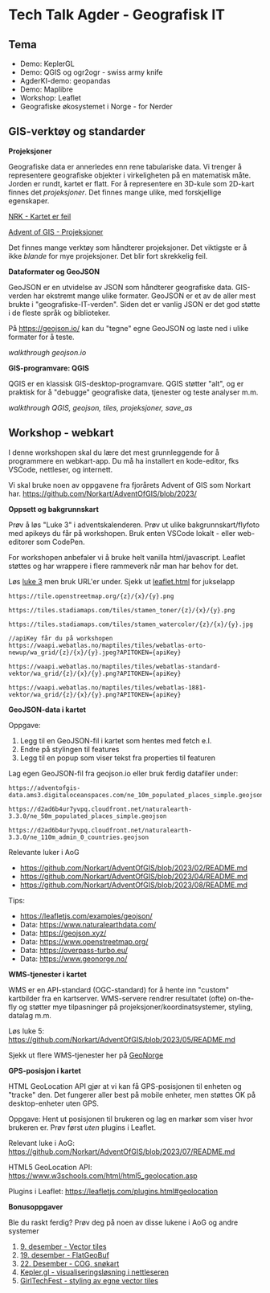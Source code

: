 # Tech Talk Agder - Geografisk IT

## Tema
* Demo: KeplerGL
* Demo: QGIS og ogr2ogr - swiss army knife
* AgderKI-demo: geopandas
* Demo: Maplibre
* Workshop: Leaflet
* Geografiske økosystemet i Norge - for Nerder

## GIS-verktøy og standarder

**Projeksjoner**

Geografiske data er annerledes enn rene tabulariske data. Vi trenger å representere geografiske objekter i virkeligheten på en matematisk måte. Jorden er rundt, kartet er flatt. For å representere en 3D-kule som 2D-kart finnes det _projeksjoner_. Det finnes mange ulike, med forskjellige egenskaper. 

[NRK - Kartet er feil](https://www.nrk.no/trondelag/xl/verdenskartet-med-mercator-projeksjon-viser-feil-storrelse-pa-landene-1.17080439)

[Advent of GIS - Projeksjoner](https://github.com/Norkart/AdventOfGIS/blob/2023/01/README.md)

Det finnes mange verktøy som håndterer projeksjoner. Det viktigste er å ikke _blande_ for mye projeksjoner. Det blir fort skrekkelig feil. 

**Dataformater og GeoJSON**

GeoJSON er en utvidelse av JSON som håndterer geografiske data. GIS-verden har ekstremt mange ulike formater. GeoJSON er et av de aller mest brukte i "geografiske-IT-verden". Siden det er vanlig JSON er det god støtte i de fleste språk og biblioteker. 

På https://geojson.io/ kan du "tegne" egne GeoJSON og laste ned i ulike formater for å teste. 

_walkthrough geojson.io_

**GIS-programvare: QGIS**

QGIS er en klassisk GIS-desktop-programvare. QGIS støtter "alt", og er praktisk for å "debugge" geografiske data, tjenester og teste analyser m.m.

_walkthrough QGIS, geojson, tiles, projeksjoner, save_as_

## Workshop - webkart

I denne workshopen skal du lære det mest grunnleggende for å programmere en webkart-app. Du må ha installert en kode-editor, fks VSCode, nettleser, og internett. 

Vi skal bruke noen av oppgavene fra fjorårets Advent of GIS som Norkart har. https://github.com/Norkart/AdventOfGIS/blob/2023/

**Oppsett og bakgrunnskart**

Prøv å løs "Luke 3" i adventskalenderen. Prøv ut ulike bakgrunnskart/flyfoto med apikeys du får på workshopen. Bruk enten VSCode lokalt - eller web-editorer som CodePen.

For workshopen anbefaler vi å bruke helt vanilla html/javascript. Leaflet støttes og har wrappere i flere rammeverk når man har behov for det.

Løs [luke 3](https://github.com/Norkart/AdventOfGIS/blob/2023/03/README.md) men bruk URL'er under. Sjekk ut [leaflet.html](./leaflet.html) for jukselapp

```
https://tile.openstreetmap.org/{z}/{x}/{y}.png

https://tiles.stadiamaps.com/tiles/stamen_toner/{z}/{x}/{y}.png

https://tiles.stadiamaps.com/tiles/stamen_watercolor/{z}/{x}/{y}.jpg

//apiKey får du på workshopen
https://waapi.webatlas.no/maptiles/tiles/webatlas-orto-newup/wa_grid/{z}/{x}/{y}.jpeg?APITOKEN={apiKey}

https://waapi.webatlas.no/maptiles/tiles/webatlas-standard-vektor/wa_grid/{z}/{x}/{y}.png?APITOKEN={apiKey}

https://waapi.webatlas.no/maptiles/tiles/webatlas-1881-vektor/wa_grid/{z}/{x}/{y}.png?APITOKEN={apiKey}
```


**GeoJSON-data i kartet**

Oppgave:
1. Legg til en GeoJSON-fil i kartet som hentes med fetch e.l.
1. Endre på stylingen til features
1. Legg til en popup som viser tekst fra properties til featuren

Lag egen GeoJSON-fil fra geojson.io eller bruk ferdig datafiler under:
```
https://adventofgis-data.ams3.digitaloceanspaces.com/ne_10m_populated_places_simple.geojson

https://d2ad6b4ur7yvpq.cloudfront.net/naturalearth-3.3.0/ne_50m_populated_places_simple.geojson

https://d2ad6b4ur7yvpq.cloudfront.net/naturalearth-3.3.0/ne_110m_admin_0_countries.geojson

```


Relevante luker i AoG

* https://github.com/Norkart/AdventOfGIS/blob/2023/02/README.md
* https://github.com/Norkart/AdventOfGIS/blob/2023/04/README.md
* https://github.com/Norkart/AdventOfGIS/blob/2023/08/README.md

Tips:
* https://leafletjs.com/examples/geojson/
* Data: https://www.naturalearthdata.com/
* Data: https://geojson.xyz/
* Data: https://www.openstreetmap.org/
* Data: https://overpass-turbo.eu/
* Data: https://www.geonorge.no/


**WMS-tjenester i kartet**

WMS er en API-standard (OGC-standard) for å hente inn "custom" kartbilder fra en kartserver. WMS-servere rendrer resultatet (ofte) on-the-fly og støtter mye tilpasninger på projeksjoner/koordinatsystemer, styling, datalag m.m.

Løs luke 5: https://github.com/Norkart/AdventOfGIS/blob/2023/05/README.md 

Sjekk ut flere WMS-tjenester her på [GeoNorge](https://kartkatalog.geonorge.no/?DistributionProtocols=WMS-tjeneste&dataaccess=%C3%85pne%20data&spatialscope=Nasjonal)


**GPS-posisjon i kartet**

HTML GeoLocation API gjør at vi kan få GPS-posisjonen til enheten og "tracke" den. Det fungerer aller best på mobile enheter, men støttes OK på desktop-enheter uten GPS.

Oppgave: Hent ut posisjonen til brukeren og lag en markør som viser hvor brukeren er. Prøv først _uten_ plugins i Leaflet.

Relevant luke i AoG: https://github.com/Norkart/AdventOfGIS/blob/2023/07/README.md

HTML5 GeoLocation API: https://www.w3schools.com/html/html5_geolocation.asp 

Plugins i Leaflet: https://leafletjs.com/plugins.html#geolocation


**Bonusoppgaver**

Ble du raskt ferdig? Prøv deg på noen av disse lukene i AoG og andre systemer

1. [9. desember - Vector tiles](https://github.com/Norkart/AdventOfGIS/blob/2023/09/README.md)
1. [19. desember - FlatGeoBuf](https://github.com/Norkart/AdventOfGIS/blob/2023/19/README.md)
1. [22. Desember - COG, snøkart
](https://github.com/Norkart/AdventOfGIS/blob/2023/22/README.md)
1. [Kepler.gl - visualiseringsløsning i nettleseren](https://kepler.gl/)
1. [GirlTechFest - styling av egne vector tiles](https://github.com/Norkart/GirlTechFest)

